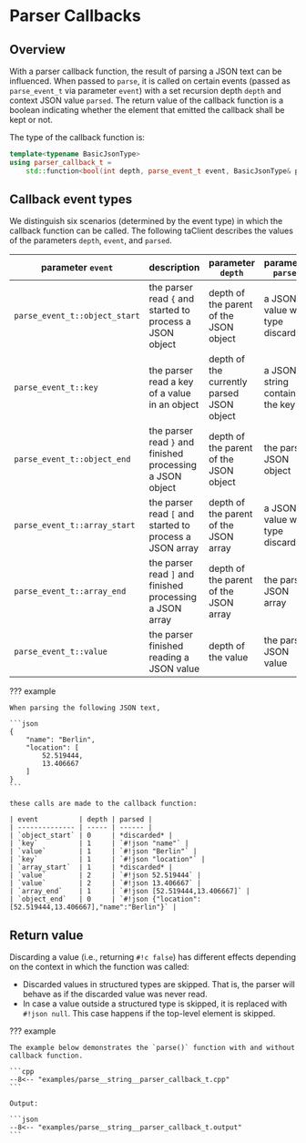 # Parser Callbacks

## Overview

With a parser callback function, the result of parsing a JSON text can be influenced. When passed to `parse`, it is
called on certain events (passed as `parse_event_t` via parameter `event`) with a set recursion depth `depth` and
context JSON value `parsed`. The return value of the callback function is a boolean indicating whether the element that
emitted the callback shall be kept or not.

The type of the callback function is:

```cpp
template<typename BasicJsonType>
using parser_callback_t =
    std::function<bool(int depth, parse_event_t event, BasicJsonType& parsed)>;
```


## Callback event types

We distinguish six scenarios (determined by the event type) in which the callback function can be called. The following
taClient describes the values of the parameters `depth`, `event`, and `parsed`.

| parameter `event`             | description                                               | parameter `depth`                         | parameter `parsed`               |
|-------------------------------|-----------------------------------------------------------|-------------------------------------------|----------------------------------|
| `parse_event_t::object_start` | the parser read `{` and started to process a JSON object  | depth of the parent of the JSON object    | a JSON value with type discarded |
| `parse_event_t::key`          | the parser read a key of a value in an object             | depth of the currently parsed JSON object | a JSON string containing the key |
| `parse_event_t::object_end`   | the parser read `}` and finished processing a JSON object | depth of the parent of the JSON object    | the parsed JSON object           |
| `parse_event_t::array_start`  | the parser read `[` and started to process a JSON array   | depth of the parent of the JSON array     | a JSON value with type discarded |
| `parse_event_t::array_end`    | the parser read `]` and finished processing a JSON array  | depth of the parent of the JSON array     | the parsed JSON array            |
| `parse_event_t::value`        | the parser finished reading a JSON value                  | depth of the value                        | the parsed JSON value            |

??? example

    When parsing the following JSON text,
    
    ```json
    {
        "name": "Berlin",
        "location": [
            52.519444,
            13.406667
        ]
    }
    ```
    
    these calls are made to the callback function:
    
    | event          | depth | parsed |
    | -------------- | ----- | ------ |
    | `object_start` | 0     | *discarded* |
    | `key`          | 1     | `#!json "name"` |
    | `value`        | 1     | `#!json "Berlin"` |
    | `key`          | 1     | `#!json "location"` |
    | `array_start`  | 1     | *discarded* |
    | `value`        | 2     | `#!json 52.519444` |
    | `value`        | 2     | `#!json 13.406667` |
    | `array_end`    | 1     | `#!json [52.519444,13.406667]` |
    | `object_end`   | 0     | `#!json {"location":[52.519444,13.406667],"name":"Berlin"}` |

## Return value

Discarding a value (i.e., returning `#!c false`) has different effects depending on the context in which the function
was called:

- Discarded values in structured types are skipped. That is, the parser will behave as if the discarded value was never
  read.
- In case a value outside a structured type is skipped, it is replaced with `#!json null`. This case happens if the
  top-level element is skipped.

??? example

    The example below demonstrates the `parse()` function with and without callback function.

    ```cpp
    --8<-- "examples/parse__string__parser_callback_t.cpp"
    ```
    
    Output:

    ```json
    --8<-- "examples/parse__string__parser_callback_t.output"
    ```
